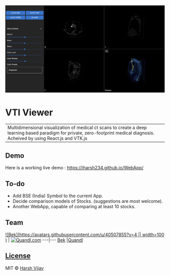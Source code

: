 # ![WebApp](https://github.com/Asilbec/react-vtk.js/blob/main/public/Screen%20Shot%202022-09-11%20at%2011.59.49%20PM.png)
# VTI Viewer
<table>
<tr>
<td>
  Multidimensional visualization of medical ct scans to create a deep learning based paradigm for private, zero-footprint medical diagnosis. Acheived by using React.js and VTK.js 
</td>
</tr>
</table>


## Demo
Here is a working live demo :  https://iharsh234.github.io/WebApp/


## To-do
- Add BSE (India) Symbol to the current App.
- Decide comparison models of Stocks. (suggestions are most welcome).
- Another WebApp, capable of comparing at least 10 stocks.

## Team

[![Bek](https://avatars.githubusercontent.com/u/40507855?v=4 || width=100 )](https://github.com/Asilbec)  | [![Quandl.com](https://github.com/iharsh234/WebApp/blob/master/images/quandl.jpg)](https://www.quandl.com/)
---|---
[Bek](https://github.com/Asilbec) |[Quandl](https://www.quandl.com)

## [License](https://github.com/iharsh234/WebApp/blob/master/LICENSE.md)

MIT © [Harsh Vijay ](https://github.com/iharsh234)

